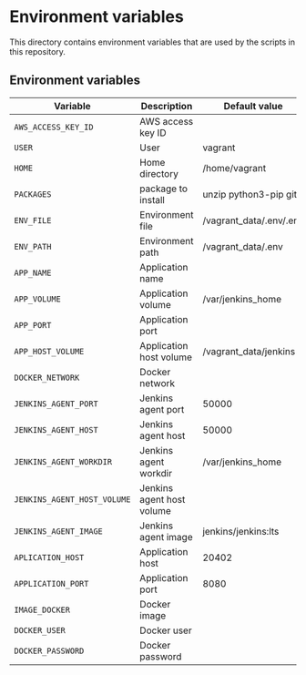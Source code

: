 # Environment variables

This directory contains environment variables that are used by the scripts in this repository.

## Environment variables

| Variable | Description | Default value | Tools |
| -------- | ----------- | ------------- | ----- |
| `AWS_ACCESS_KEY_ID` | AWS access key ID | | AWS CLI |
| `USER` | User | vagrant | SO |
| `HOME` | Home directory | /home/vagrant | SO |
| `PACKAGES`| package to install | unzip python3-pip git | SO |
| `ENV_FILE` | Environment file | /vagrant_data/.env/.env | SO |
| `ENV_PATH` | Environment path | /vagrant_data/.env | SO |
| `APP_NAME` | Application name | | SO |
| `APP_VOLUME` | Application volume | /var/jenkins_home | SO |
| `APP_PORT` | Application port | | SO |
| `APP_HOST_VOLUME` | Application host volume | /vagrant_data/jenkins | SO |
| `DOCKER_NETWORK` | Docker network | | Docker |
| `JENKINS_AGENT_PORT` | Jenkins agent port | 50000 | Jenkins |
| `JENKINS_AGENT_HOST` | Jenkins agent host | 50000 | Jenkins
| `JENKINS_AGENT_WORKDIR` | Jenkins agent workdir | /var/jenkins_home | Jenkins |
| `JENKINS_AGENT_HOST_VOLUME` | Jenkins agent host volume | | Jenkins |
| `JENKINS_AGENT_IMAGE` | Jenkins agent image | jenkins/jenkins:lts | Jenkins |
| `APLICATION_HOST` | Application host | 20402 | Jenkins |
| `APPLICATION_PORT` | Application port | 8080 | Jenkins |
| `IMAGE_DOCKER` | Docker image | | Docker |
| `DOCKER_USER` | Docker user | | Docker |
| `DOCKER_PASSWORD` | Docker password | | Docker |

